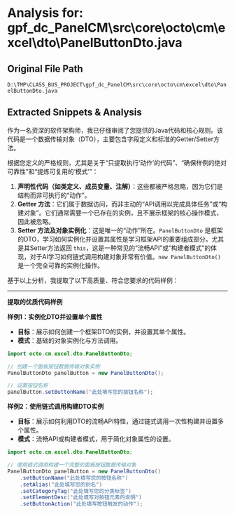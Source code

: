 # Analysis for: gpf_dc_PanelCM\src\core\octo\cm\excel\dto\PanelButtonDto.java

## Original File Path
`D:\TMP\CLASS_BUS_PROJECT\gpf_dc_PanelCM\src\core\octo\cm\excel\dto\PanelButtonDto.java`

## Extracted Snippets & Analysis
作为一名资深的软件架构师，我已仔细审阅了您提供的Java代码和核心规则。该代码是一个数据传输对象（DTO），主要包含字段定义和标准的Getter/Setter方法。

根据您定义的严格规则，尤其是关于“只提取执行‘动作’的代码”、“确保样例的绝对可靠性”和“提炼可复用的‘模式’”：

1.  **声明性代码（如类定义、成员变量、注解）**：这些都被严格忽略，因为它们是结构而非可执行的“动作”。
2.  **Getter 方法**：它们属于数据访问，而非主动的“API调用以完成具体任务”或“构建对象”。它们通常需要一个已存在的实例，且不展示框架的核心操作模式，因此被忽略。
3.  **Setter 方法及对象实例化**：这是唯一的“动作”所在。`PanelButtonDto` 是框架的DTO，学习如何实例化并设置其属性是学习框架API的重要组成部分。尤其是其Setter方法返回 `this`，这是一种常见的“流畅API”或“构建者模式”的体现，对于AI学习如何链式调用构建对象非常有价值。`new PanelButtonDto()` 是一个完全可靠的实例化操作。

基于以上分析，我提取了以下高质量、符合您要求的代码样例：

---

**提取的优质代码样例**

**样例1：实例化DTO并设置单个属性**

*   **目标**：展示如何创建一个框架DTO的实例，并设置其单个属性。
*   **模式**：基础的对象实例化与方法调用。

```java
import octo.cm.excel.dto.PanelButtonDto;

// 创建一个面板按钮数据传输对象实例
PanelButtonDto panelButton = new PanelButtonDto();

// 设置按钮名称
panelButton.setButtonName("此处填写您的按钮名称");
```

**样例2：使用链式调用构建DTO实例**

*   **目标**：展示如何利用DTO的流畅API特性，通过链式调用一次性构建并设置多个属性。
*   **模式**：流畅API或构建者模式，用于简化对象属性的设置。

```java
import octo.cm.excel.dto.PanelButtonDto;

// 使用链式调用构建一个完整的面板按钮数据传输对象
PanelButtonDto panelButton = new PanelButtonDto()
    .setButtonName("此处填写您的按钮名称")
    .setAlias("此处填写您的别名")
    .setCategoryTag("此处填写您的分类标签")
    .setElementDesc("此处填写对按钮元素的说明")
    .setButtonAction("此处填写按钮触发的动作");
```